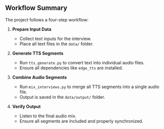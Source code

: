 ## Workflow Summary

The project follows a four-step workflow:

1. **Prepare Input Data**  
   - Collect text inputs for the interview.  
   - Place all text files in the `data/` folder.

2. **Generate TTS Segments**  
   - Run `tts_generate.py` to convert text into individual audio files.  
   - Ensure all dependencies like `edge_tts` are installed.

3. **Combine Audio Segments**  
   - Run `mix_interviews.py` to merge all TTS segments into a single audio file.  
   - Output is saved in the `data/output/` folder.

4. **Verify Output**  
   - Listen to the final audio mix.  
   - Ensure all segments are included and properly synchronized.

